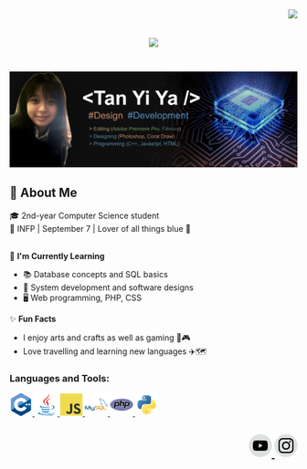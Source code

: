 <img align="right" src="https://visitor-badge.laobi.icu/badge?page_id=Bomi3002.Bomi3002" />

<h1 align="center">
    <img src="https://readme-typing-svg.herokuapp.com/?font=Sansita+Swashed&size=35&center=true&vCenter=true&color=B6E4F7&width=500&height=70&duration=4000&size=40&lines=Hi+Everyone!+👋;+Welcome+to+my+profile!;" />
</h1>
<br>
<img src="https://github.com/tanyiya/tanyiya/blob/main/image/IMG_1483.JPG" />

<h2>🌟 About Me </h2>
🎓 2nd-year Computer Science student <br>
🌿 INFP | September 7 | Lover of all things blue 💙 <br><br>

🌱 **I'm Currently Learning**
- 📚 Database concepts and SQL basics
- 🧠 System development and software designs
- 🖥️ Web programming, PHP, CSS

✨ **Fun Facts**
- I enjoy arts and crafts as well as gaming 🎨🎮
- Love travelling and learning new languages ✈️🗺️

<h3 align="left">Languages and Tools:</h3>
<p align="left"> <a href="https://www.w3schools.com/cpp/" target="_blank" rel="noreferrer"> <img src="https://raw.githubusercontent.com/devicons/devicon/master/icons/cplusplus/cplusplus-original.svg" alt="cplusplus" width="40" height="40"/> </a> <a href="https://www.java.com" target="_blank" rel="noreferrer"> <img src="https://raw.githubusercontent.com/devicons/devicon/master/icons/java/java-original.svg" alt="java" width="40" height="40"/> </a> <a href="https://developer.mozilla.org/en-US/docs/Web/JavaScript" target="_blank" rel="noreferrer"> <img src="https://raw.githubusercontent.com/devicons/devicon/master/icons/javascript/javascript-original.svg" alt="javascript" width="40" height="40"/> </a> <a href="https://www.mysql.com/" target="_blank" rel="noreferrer"> <img src="https://raw.githubusercontent.com/devicons/devicon/master/icons/mysql/mysql-original-wordmark.svg" alt="mysql" width="40" height="40"/> </a> <a href="https://www.php.net" target="_blank" rel="noreferrer"> <img src="https://raw.githubusercontent.com/devicons/devicon/master/icons/php/php-original.svg" alt="php" width="40" height="40"/> </a> <a href="https://www.python.org" target="_blank" rel="noreferrer"> <img src="https://raw.githubusercontent.com/devicons/devicon/master/icons/python/python-original.svg" alt="python" width="40" height="40"/> </a> </p>

<h2>
<div align="right"> 
    <a href="https://youtube.com/@San30025?si=v3GXAImTjkmAvM4y">
    <img src="https://github.com/tanyiya/tanyiya/blob/main/image/youtube.png" height="40" />
  </a>
  <a href="https://www.instagram.com/y1yaa_?igsh=OGQ5ZDc2ODk2ZA%3D%3D&utm_source=qr">
     <img src="https://github.com/tanyiya/tanyiya/blob/main/image/Instagram.png" height="40"/> 
  </a>
</div> </h2>

 


